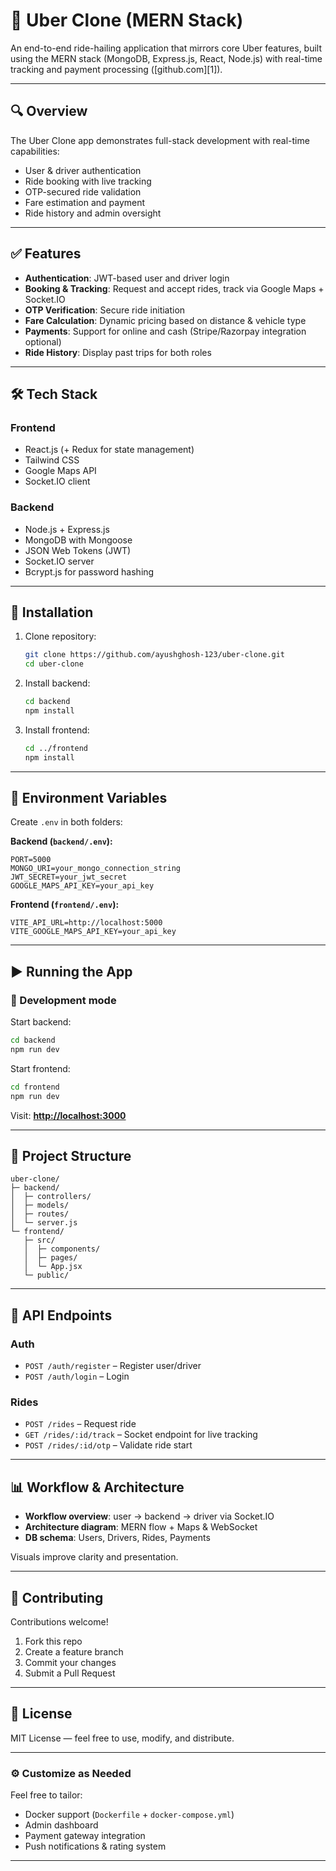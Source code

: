 # 🚗 Uber Clone (MERN Stack)

An end-to-end ride-hailing application that mirrors core Uber features, built using the MERN stack (MongoDB, Express.js, React, Node.js) with real-time tracking and payment processing ([github.com][1]).

---

## 🔍 Overview

The Uber Clone app demonstrates full-stack development with real-time capabilities:

* User & driver authentication
* Ride booking with live tracking
* OTP-secured ride validation
* Fare estimation and payment
* Ride history and admin oversight 

---

## ✅ Features

* **Authentication**: JWT-based user and driver login
* **Booking & Tracking**: Request and accept rides, track via Google Maps + Socket.IO
* **OTP Verification**: Secure ride initiation
* **Fare Calculation**: Dynamic pricing based on distance & vehicle type
* **Payments**: Support for online and cash (Stripe/Razorpay integration optional)
* **Ride History**: Display past trips for both roles

---

## 🛠️ Tech Stack

### Frontend

* React.js (+ Redux for state management)
* Tailwind CSS
* Google Maps API
* Socket.IO client

### Backend

* Node.js + Express.js
* MongoDB with Mongoose
* JSON Web Tokens (JWT)
* Socket.IO server
* Bcrypt.js for password hashing

---

## 🧩 Installation

1. Clone repository:

   ```bash
   git clone https://github.com/ayushghosh-123/uber-clone.git
   cd uber-clone
   ```

2. Install backend:

   ```bash
   cd backend
   npm install
   ```

3. Install frontend:

   ```bash
   cd ../frontend
   npm install
   ```

---

## 🔧 Environment Variables

Create `.env` in both folders:

**Backend (`backend/.env`):**

```
PORT=5000
MONGO_URI=your_mongo_connection_string
JWT_SECRET=your_jwt_secret
GOOGLE_MAPS_API_KEY=your_api_key
```

**Frontend (`frontend/.env`):**

```
VITE_API_URL=http://localhost:5000
VITE_GOOGLE_MAPS_API_KEY=your_api_key
```

---

## ▶️ Running the App

### 🧪 Development mode

Start backend:

```bash
cd backend
npm run dev
```

Start frontend:

```bash
cd frontend
npm run dev
```

Visit: **[http://localhost:3000](http://localhost:3000)**

---

## 📁 Project Structure

```
uber-clone/
├─ backend/
│  ├─ controllers/
│  ├─ models/
│  ├─ routes/
│  └─ server.js
└─ frontend/
   ├─ src/
   │  ├─ components/
   │  ├─ pages/
   │  └─ App.jsx
   └─ public/
```

---

## 🔗 API Endpoints

### Auth

* `POST /auth/register` – Register user/driver
* `POST /auth/login` – Login

### Rides

* `POST /rides` – Request ride
* `GET /rides/:id/track` – Socket endpoint for live tracking
* `POST /rides/:id/otp` – Validate ride start

---

## 📊 Workflow & Architecture

* **Workflow overview**: user → backend → driver via Socket.IO
* **Architecture diagram**: MERN flow + Maps & WebSocket
* **DB schema**: Users, Drivers, Rides, Payments

Visuals improve clarity and presentation.

---

## 🤝 Contributing

Contributions welcome!

1. Fork this repo
2. Create a feature branch
3. Commit your changes
4. Submit a Pull Request

---

## 📄 License

MIT License — feel free to use, modify, and distribute.

---

### ⚙️ Customize as Needed

Feel free to tailor:

* Docker support (`Dockerfile` + `docker-compose.yml`)
* Admin dashboard
* Payment gateway integration
* Push notifications & rating system

---



